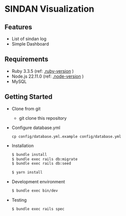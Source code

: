 # SINDAN Visualization

## Features
* List of sindan log
* Simple Dashboard

## Requirements
* Ruby 3.3.5 (ref: [.ruby-version](.ruby-version) )
* Node.js 22.11.0 (ref: [.node-version](.node-version) )
* MySQL

## Getting Started
* Clone from git
    * git clone this repository

* Configure database.yml

    ```
    cp config/database.yml.example config/database.yml
    ```

* Installation

    ```sh
    $ bundle install
    $ bundle exec rails db:migrate
    $ bundle exec rails db:seed
    ```

    ```sh
    $ yarn install
    ```

* Development environment

    ```sh
    $ bundle exec bin/dev
    ```

* Testing

    ```sh
    $ bundle exec rails spec
    ```
